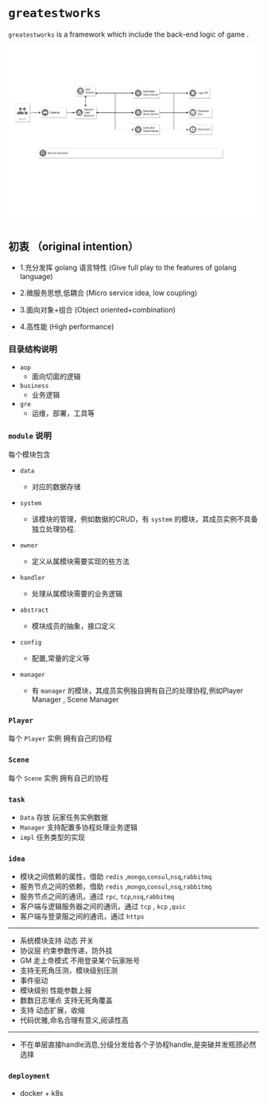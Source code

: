 # `greatestworks`

 `greatestworks` is a  framework which include  the back-end logic of game . 



![](frame.png)

## 初衷 （original intention）

* 1.充分发挥 golang 语言特性 (Give full play to the features of golang language)

* 2.微服务思想,低耦合 (Micro service idea, low coupling)

* 3.面向对象+组合 (Object oriented+combination)

* 4.高性能 (High performance)


### 目录结构说明
* `aop`
  - 面向切面的逻辑
* `business`
  - 业务逻辑
* `gre`
  - 运维，部署，工具等

### `module` 说明


每个模块包含
* `data`
  - 对应的数据存储
* `system`
  - 该模块的管理，例如数据的CRUD，有 `system` 的模块，其成员实例不具备 独立处理协程.
* `owner`
  - 定义从属模块需要实现的些方法
* `handler`
  - 处理从属模块需要的业务逻辑
* `abstract`
  - 模块成员的抽象，接口定义
* `config`
  - 配置,常量的定义等

* `manager`
  - 有 `manager` 的模块，其成员实例独自拥有自己的处理协程,例如Player Manager , Scene Manager

### `Player`

 每个 `Player` 实例 拥有自己的协程

### `Scene`

 每个 `Scene` 实例 拥有自己的协程

### `task`
  - `Data` 存放 玩家任务实例数据
  - `Manager` 支持配置多协程处理业务逻辑 
  - `impl` 任务类型的实现
### `idea` 

  * 模块之间依赖的属性，借助 `redis` ,`mongo`,`consul`,`nsq`,`rabbitmq`
  * 服务节点之间的依赖，借助 `redis` ,`mongo`,`consul`,`nsq`,`rabbitmq` 
  * 服务节点之间的通讯，通过 `rpc`, `tcp`,`nsq`,`rabbitmq`
  * 客户端与逻辑服务器之间的通讯，通过  `tcp` , `kcp` ,`quic` 
  * 客户端与登录服之间的通讯，通过 `https`
---------------------------------------------------------------------
  * 系统模块支持 动态 开关
  * 协议层 约束参数传递，防外挂
  * GM 走上帝模式 不用登录某个玩家账号
  * 支持无死角压测，模块级别压测
  * 事件驱动
  * 模块级别 性能参数上报
  * 数数日志埋点 支持无死角覆盖
  * 支持 动态扩展，收缩
  * 代码优雅,命名合理有意义,阅读性高
----------------------------------------------------------------------
  * 不在单层直接handle消息,分级分发给各个子协程handle,是突破并发瓶颈必然选择

### `deployment`
 
  * docker + k8s
  